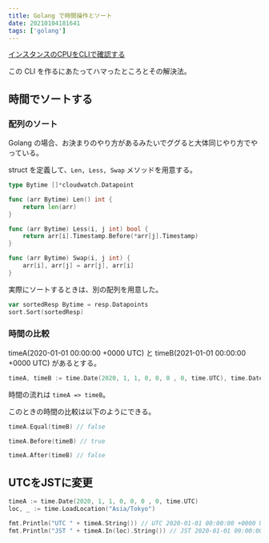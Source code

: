 ```yaml
---
title: Golang で時間操作とソート
date: 20210104181641
tags: ['golang']
---
```


[インスタンスのCPUをCLIで確認する](https://github.com/ritarock/moniterinstance)

この CLI を作るにあたってハマったところとその解決法。

## 時間でソートする
### 配列のソート
Golang の場合、お決まりのやり方があるみたいでググると大体同じやり方でやっている。

struct を定義して、`Len, Less, Swap` メソッドを用意する。
```go
type Bytime []*cloudwatch.Datapoint

func (arr Bytime) Len() int {
	return len(arr)
}

func (arr Bytime) Less(i, j int) bool {
	return arr[i].Timestamp.Before(*arr[j].Timestamp)
}

func (arr Bytime) Swap(i, j int) {
	arr[i], arr[j] = arr[j], arr[i]
}
```

実際にソートするときは、別の配列を用意した。
```go
var sortedResp Bytime = resp.Datapoints
sort.Sort(sortedResp)
```

### 時間の比較
timeA(2020-01-01 00:00:00 +0000 UTC) と timeB(2021-01-01 00:00:00 +0000 UTC) があるとする。
```go
timeA, timeB := time.Date(2020, 1, 1, 0, 0, 0 , 0, time.UTC), time.Date(2021, 1, 1, 0, 0, 0 , 0, time.UTC)
```

時間の流れは `timeA => timeB`。

このときの時間の比較は以下のようにできる。
```go
timeA.Equal(timeB) // false

timeA.Before(timeB) // true

timeA.After(timeB) // false
```

## UTCをJSTに変更
```go
timeA := time.Date(2020, 1, 1, 0, 0, 0 , 0, time.UTC)
loc, _ := time.LoadLocation("Asia/Tokyo")

fmt.Println("UTC " + timeA.String()) // UTC 2020-01-01 00:00:00 +0000 UTC
fmt.Println("JST " + timeA.In(loc).String()) // JST 2020-01-01 09:00:00 +0900 JST
```
